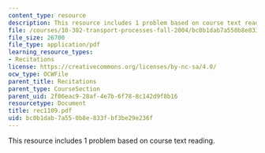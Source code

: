 ```yaml
---
content_type: resource
description: This resource includes 1 problem based on course text reading.
file: /courses/10-302-transport-processes-fall-2004/bc0b1dab7a550b8e833fbf3be29e236f_rec1109.pdf
file_size: 26700
file_type: application/pdf
learning_resource_types:
- Recitations
license: https://creativecommons.org/licenses/by-nc-sa/4.0/
ocw_type: OCWFile
parent_title: Recitations
parent_type: CourseSection
parent_uid: 2f06eac9-28af-4e7b-6f78-8c142d9f8b16
resourcetype: Document
title: rec1109.pdf
uid: bc0b1dab-7a55-0b8e-833f-bf3be29e236f
---
```

This resource includes 1 problem based on course text reading.